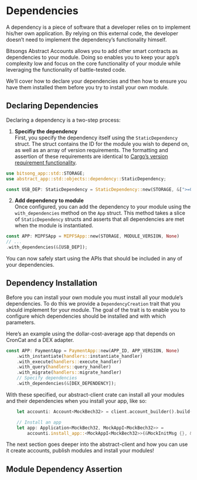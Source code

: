 # Dependencies
A dependency is a piece of software that a developer relies on to implement his/her own application. By relying on this external code, the developer doesn’t need to implement the dependency’s functionality himself.

Bitsongs Abstract Accounts allows you to add other smart contracts as dependencies to your module. Doing so enables you to keep your app’s complexity low and focus on the core functionality of your module while leveraging the functionality of battle-tested code.

We’ll cover how to declare your dependencies and then how to ensure you have them installed them before you try to install your own module.

## Declaring Dependencies 
Declaring a dependency is a two-step process:

1. __Specifiy the dependency__\
First, you specify the dependency itself using the `StaticDependency` struct. The struct contains the ID for the module you wish to depend on, as well as an array of version requirements. The formatting and assertion of these requirements are identical to [Cargo’s version requirement functionality](https://doc.rust-lang.org/cargo/reference/specifying-dependencies.html).

```rs
use bitsong_app::std::STORAGE;
use abstract_app::std::objects::dependency::StaticDependency;

const USB_DEP: StaticDependency = StaticDependency::new(STORAGE, &[">=0.6.9"]);
```

2. __Add dependency to module__\
Once configured, you can add the dependency to your module using the `with_dependencies` method on the `App` struct. This method takes a slice of `StaticDependency` structs and asserts that all dependencies are met when the module is instantiated.

```rs
const APP: MIPFSApp = MIPFSApp::new(STORAGE, MODULE_VERSION, None)
// ...
.with_dependencies(&[USB_DEP]);
```
You can now safely start using the APIs that should be included in any of your dependencies.



## Dependency Installation 
Before you can install your own module you must install all your module’s dependencies. To do this we provide a `DependencyCreation` trait that you should implement for your module. The goal of the trait is to enable you to configure which dependencies should be installed and with which parameters.

Here’s an example using the dollar-cost-average app that depends on CronCat and a DEX adapter.
```rs
const APP: PaymentApp = PaymentApp::new(APP_ID, APP_VERSION, None)
    .with_instantiate(handlers::instantiate_handler)
    .with_execute(handlers::execute_handler)
    .with_query(handlers::query_handler)
    .with_migrate(handlers::migrate_handler)
    // Specify dependencies
    .with_dependencies(&[DEX_DEPENDENCY]);
```
With these specified, our abstract-client crate can install all your modules and their dependencies when you install your app, like so:
```rs
    let accounti: Account<MockBech32> = client.account_builder().build()?;

    // Install an app
    let app: Application<MockBech32, MockAppI<MockBech32>> =
        accounti.install_app::<MockAppI<MockBech32>>(&MockInitMsg {}, &[])?;
```
The next section goes deeper into the abstract-client and how you can use it create accounts, publish modules and install your modules!


## Module Dependency Assertion